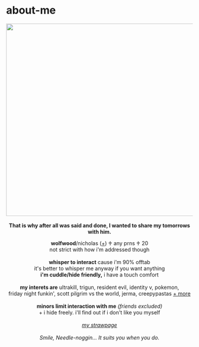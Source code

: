 # about-me
<p align="center">
  <img src="https://i.imgur.com/XsxW7vE.jpeg" width="520px">
  <br><br><b>That is why after all was said and done, I wanted to share my tomorrows with him.</b>
  </p>
<p align="center">
  <b>wolfwood</b>/nicholas (<a href="https://en.pronouns.page/@vashwood-">+</a>) ♰ any prns ♰ 20
  <br>not strict with how i'm addressed though
  <br><br>
<b>whisper to interact</b> cause i'm 90% offtab
<br>it's better to whisper me anyway if you want anything
<br><b>i'm cuddle/hide friendly,</b> i have a touch comfort
<br><br>
<b>my interets are</b>
ultrakill, trigun, resident evil, identity v, pokemon,
<br>friday night funkin', scott pilgrim vs the world, jerma, creepypastas <a href="https://rentry.co/wolfwood_">+ more</a>
<br><br><b>minors limit interaction with me</b> <i>(friends excluded)</i>
<br>+ i hide freely. i'll find out if i don't like you myself
<br><br><i><a href="https://mindflayer.straw.page">my strawpage</a></i>
<br>
<br><i>Smile, Needle-noggin... It suits you when you do.</i>
</p>
